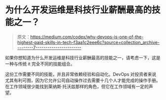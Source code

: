 # 为什么开发运维是科技行业薪酬最高的技能之一？

> 原文：<https://medium.com/codex/why-devops-is-one-of-the-highest-paid-skills-in-tech-f3aa1c2eee6c?source=collection_archive---------7----------------------->

如果你想知道为什么开发运维是科技行业薪酬最高的技能之一，请考虑一下，这是一种与传统 it 完全不同的技能组合。

这份工作需要不同的技能，并且非常依赖经验和自动化。DevOps 对投资者来说尤其有利可图，因为它允许公司自动操作过去需要十几个人才能完成的操作手册。在工作领域很少能找到莱纳斯·托沃兹那样的角色，但它在工作领域有一定的声望。
